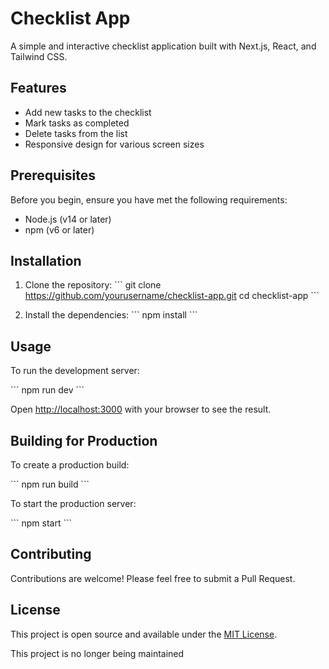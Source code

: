 # Checklist App

A simple and interactive checklist application built with Next.js, React, and Tailwind CSS.

## Features

- Add new tasks to the checklist
- Mark tasks as completed
- Delete tasks from the list
- Responsive design for various screen sizes

## Prerequisites

Before you begin, ensure you have met the following requirements:

- Node.js (v14 or later)
- npm (v6 or later)

## Installation

1. Clone the repository:
   \`\`\`
   git clone https://github.com/yourusername/checklist-app.git
   cd checklist-app
   \`\`\`

2. Install the dependencies:
   \`\`\`
   npm install
   \`\`\`

## Usage

To run the development server:

\`\`\`
npm run dev
\`\`\`

Open [http://localhost:3000](http://localhost:3000) with your browser to see the result.

## Building for Production

To create a production build:

\`\`\`
npm run build
\`\`\`

To start the production server:

\`\`\`
npm start
\`\`\`

## Contributing

Contributions are welcome! Please feel free to submit a Pull Request.

## License

This project is open source and available under the [MIT License](LICENSE).

This project is no longer being maintained
